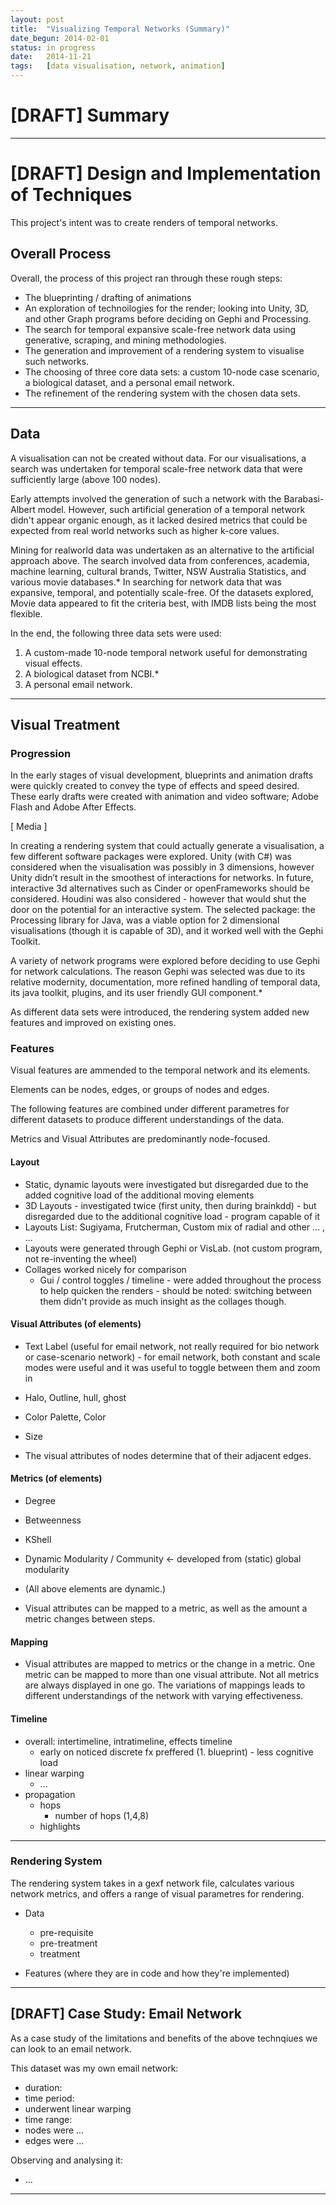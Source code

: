 ```yaml
---
layout:	post
title:	"Visualizing Temporal Networks (Summary)"
date_begun: 2014-02-01
status: in progress
date:	2014-11-21
tags:	[data visualisation, network, animation]
---
```


# [DRAFT] Summary

---

# [DRAFT] Design and Implementation of Techniques

This project's intent was to create renders of temporal networks. 

## Overall Process

Overall, the process of this project ran through these rough steps:

- The blueprinting / drafting of animations
- An exploration of technoilogies for the render; looking into Unity, 3D, and other Graph programs before deciding on Gephi and Processing.
- The search for temporal expansive scale-free network data using generative, scraping, and mining methodologies.
- The generation and improvement of a rendering system to visualise such networks.
- The choosing of three core data sets: a custom 10-node case scenario, a biological dataset, and a personal email network.
- The refinement of the rendering system with the chosen data sets.

---

## Data

A visualisation can not be created without data. For our visualisations, a search was undertaken for temporal scale-free network data that were sufficiently large (above 100 nodes). 

Early attempts involved the generation of such a network with the Barabasi-Albert model. However, such artificial generation of a temporal network didn't appear organic enough, as it lacked desired metrics that could be expected from real world networks such as higher k-core values.

Mining for realworld data was undertaken as an alternative to the artificial approach above. The search involved data from conferences, academia, machine learning, cultural brands, Twitter, NSW Australia Statistics, and various movie databases.* In searching for network data that was expansive, temporal, and potentially scale-free. Of the datasets explored, Movie data appeared to fit the criteria best, with IMDB lists being the most flexible. 

In the end, the following three data sets were used:

1. A custom-made 10-node temporal network useful for demonstrating visual effects.
2. A biological dataset from NCBI.*
3. A personal email network. 

---

## Visual Treatment

### Progression

In the early stages of visual development, blueprints and animation drafts were quickly created to convey the type of effects and speed desired. These early drafts were created with animation and video software; Adobe Flash and Adobe After Effects.

[ Media ]

In creating a rendering system that could actually generate a visualisation, a few different software packages were explored. Unity (with C#) was considered when the visualisation was possibly in 3 dimensions, however Unity didn’t result in the smoothest of interactions for networks. In future, interactive 3d alternatives such as Cinder or openFrameworks should be considered. Houdini was also considered - however that would shut the door on the potential for an interactive system. The selected package: the Processing library for Java, was a viable option for 2 dimensional visualisations (though it is capable of 3D), and it worked well with the Gephi Toolkit. 

A variety of network programs were explored before deciding to use Gephi for network calculations. The reason Gephi was selected was due to its relative modernity, documentation, more refined handling of temporal data, its java toolkit, plugins, and its user friendly GUI component.*

As different data sets were introduced, the rendering system added new features and improved on existing ones. 

### Features

Visual features are ammended to the temporal network and its elements. 

Elements can be nodes, edges, or groups of nodes and edges.

The following features are combined under different parametres for different datasets to produce different understandings of the data.

Metrics and Visual Attributes are predominantly node-focused. 

#### Layout

- Static, dynamic layouts were investigated but disregarded due to the added cognitive load of the additional moving elements
- 3D Layouts - investigated twice (first unity, then during brainkdd) - but disregarded due to the additional cognitive load - program capable of it
- Layouts List: Sugiyama, Frutcherman, Custom mix of radial and other ... , ...
- Layouts were generated through Gephi or VisLab. (not custom program, not re-inventing the wheel)
- Collages worked nicely for comparison
	- Gui / control toggles / timeline - were added throughout the process to help quicken the renders - should be noted: switching between them didn't provide as much insight as the collages though.

#### Visual Attributes (of elements)

- Text Label (useful for email network, not really required for bio network or case-scenario network) - for email network, both constant and scale modes were useful and it was useful to toggle between them and zoom in 
- Halo, Outline, hull, ghost
- Color Palette, Color
- Size 

- The visual attributes of nodes determine that of their adjacent edges.

#### Metrics (of elements)

- Degree
- Betweenness
- KShell
- Dynamic Modularity / Community <- developed from (static) global modularity
- (All above elements are dynamic.)

- Visual attributes can be mapped to a metric, as well as the amount a metric changes between steps.

#### Mapping

- Visual attributes are mapped to metrics or the change in a metric. One metric can be mapped to more than one visual attribute. Not all metrics are always displayed in one go. The variations of mappings leads to different understandings of the network with varying effectiveness.

#### Timeline

- overall: intertimeline, intratimeline, effects timeline
	- early on noticed discrete fx preffered (1. blueprint) - less cognitive load
- linear warping
	- ...
- propagation
	- hops
		- number of hops (1,4,8)
	- highlights


---

### Rendering System

The rendering system takes in a gexf network file, calculates various network metrics, and offers a range of visual parametres for rendering.

- Data
	- pre-requisite
	- pre-treatment
	- treatment

- Features (where they are in code and how they're implemented)


---








































## [DRAFT] Case Study: Email Network

As a case study of the limitations and benefits of the above technqiues we can look to an email network.

This dataset was my own email network:

- duration: 
- time period: 
- underwent linear warping
- time range: 
- nodes were ...
- edges were ...

Observing and analysing it:

- ...

--- 
